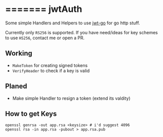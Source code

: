 =======
jwtAuth
=======

Some simple Handlers and Helpers to use [jwt-go](https://github.com/dgrijalva/jwt-go) for go http stuff.

Currently only `RS256` is supported. If you have need/ideas for key schemes to use `HS256`, contact me or open a PR.



## Working
* `MakeToken` for creating signed tokens
* `VerifyHeader` to check if a key is valid

## Planed
* Make simple Handler to resign a token (extend its valdity)


## How to get Keys
```
openssl genrsa -out app.rsa <keysize> # i'd suggest 4096
openssl rsa -in app.rsa -pubout > app.rsa.pub
```
